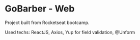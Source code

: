 # GoBarber - Web
Project built from Rocketseat bootcamp.

Used techs: ReactJS, Axios, Yup for field validation, @Unform
